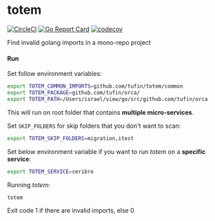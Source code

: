 # totem

[![CircleCI](https://circleci.com/gh/Tufin/totem.svg?style=shield)](https://circleci.com/gh/Tufin/totem)
[![Go Report Card](https://goreportcard.com/badge/github.com/tufin/totem)](https://goreportcard.com/report/github.com/tufin/totem)
[![codecov](https://codecov.io/gh/Tufin/totem/branch/master/graph/badge.svg)](https://codecov.io/gh/Tufin/totem)

Find invalid golang imports in a mono-repo project

#### Run
Set follow environment variables:
```bash
export TOTEM_COMMON_IMPORTS=github.com/tufin/totem/common
export TOTEM_PACKAGE=github.com/tufin/orca/
export TOTEM_PATH=/Users/israel/view/go/src/github.com/tufin/orca
```
This will run on root folder that contains **multiple micro-services**.

Set `SKIP_FOLDERS` for skip folders that you don't want to scan:
```bash
export TOTEM_SKIP_FOLDERS=migration,itest
```
Set below environment variable if you want to run _totem_ on a **specific service**:
```bash
export TOTEM_SERVICE=ceribro
```
Running _totem_:
```bash
totem
```
Exit code 1 if there are invalid imports, else 0
